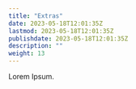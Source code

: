 ```yaml
---
title: "Extras"
date: 2023-05-18T12:01:35Z
lastmod: 2023-05-18T12:01:35Z
publishdate: 2023-05-18T12:01:35Z
description: ""
weight: 13
---
```


Lorem Ipsum.
